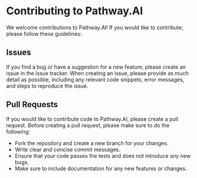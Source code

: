 # Contributing to Pathway.AI

We welcome contributions to Pathway.AI! If you would like to contribute, please follow these guidelines:

## Issues

If you find a bug or have a suggestion for a new feature, please create an issue in the issue tracker. When creating an issue, please provide as much detail as possible, including any relevant code snippets, error messages, and steps to reproduce the issue.

## Pull Requests

If you would like to contribute code to Pathway.AI, please create a pull request. Before creating a pull request, please make sure to do the following:

* Fork the repository and create a new branch for your changes.
* Write clear and concise commit messages.
* Ensure that your code passes the tests and does not introduce any new bugs.
* Make sure to include documentation for any new features or changes.